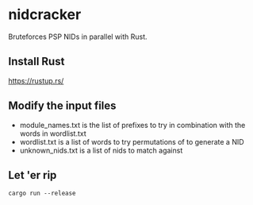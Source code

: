 # nidcracker
Bruteforces PSP NIDs in parallel with Rust.

## Install Rust
https://rustup.rs/

## Modify the input files
- module_names.txt is the list of prefixes to try in combination with the words in wordlist.txt
- wordlist.txt is a list of words to try permutations of to generate a NID
- unknown_nids.txt is a list of nids to match against

## Let 'er rip
`cargo run --release`
